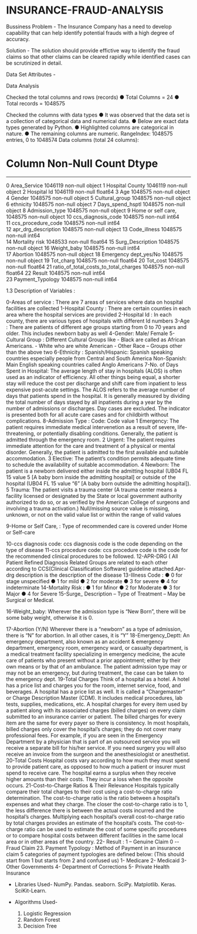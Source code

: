 # INSURANCE-FRAUD-ANALYSIS

Bussiness Problem -
The Insurance Company has a need to develop capability  that can help identify potential frauds with a high degree of accuracy.

Solution - 
The solution should provide effictive way to identify the fraud claims so that other claims can be cleared rapidly while identified cases can be scrutinized in detail.
 
Data Set Attributes -

Data Analysis

Checked the total columns and rows (records)
● Total Columns = 24
● Total records = 1048575

Checked the columns with data types
● It was observed that the data set is a collection of categorical data and numerical data.
● Below are exact data types generated by Python.
● Highlighted columns are categorical in nature.
● The remaining columns are numeric.
RangeIndex: 1048575 entries, 0 to 1048574
Data columns (total 24 columns):

 #   Column                                 Non-Null Count   Dtype  
---  ------                          --------------   ------- -----  
 0   Area_Service                           1046119 non-null   object
1   Hospital County                         1046119 non-null   object
 2   Hospital Id                            1046119 non-null   float64
 3   Age                                    1048575 non-null   object
 4   Gender                                 1048575  non-null   object
 5   Cultural_group                         1048575 non-null   object
 6   ethnicity                              1048575 non-null   object
 7   Days_spend_hsptl                       1048575 non-null  object
 8   Admission_type                         1048575 non-null  object
 9   Home or self care,                     1048575 non-null   object
 10  ccs_diagnosis_code                     1048575 non-null   int64  
 11  ccs_procedure_code                     1048575 non-null   int64  
 12  apr_drg_description                    1048575  non-null  object
 13  Code_illness                           1048575  non-null  int64  
 14  Mortality risk                         1048533 non-null   float64
 15  Surg_Description                       1048575 non-null   object
 16  Weight_baby                            1048575 non-null   int64  
 17  Abortion                               1048575 non-null  object
 18  Emergency dept_yes/No                  1048575 non-null   object
 19  Tot_charg                              1048575 non-null   float64
 20  Tot_cost                               1048575 non-null  float64
 21  ratio_of_total_costs_to_total_charges  1048575  non-null  float64
 22  Result                                 1048575  non-null   int64  
 23  Payment_Typology                       1048575  non-null   int64  


1.3 Description of Variables :

0-Areas of service :
    There are 7 areas of services where data on hospital facilities are collected
1-Hospital County :
    There are certain counties in each area where the hospital services are provided
2-Hospital Id :
    In each county, there are various types of hospitals with different Id numbers
3-Age :
    There are patients of different age groups starting from 0 to 70 years and older. This includes newborn baby as well
4-Gender: Male/ Female
5-Cultural Group :
    Different Cultural Groups like
    - Black are called as African Americans.
    - White who are white American
    - Other Race – Groups other than the above two
6-Ethnicity :
    Spanish/Hispanic: Spanish speaking countries especially people from Central and South America
    Non-Spanish: Main English speaking countries called Anglo Americans
7-No. of Days Spent in Hospital:
    The average length of stay in hospitals (ALOS) is often used as an indicator of efficiency. All other things being equal, a shorter stay will reduce the cost per       discharge and shift care from inpatient to less expensive post-acute settings. The ALOS refers to the average number of days that patients spend in the hospital.       It is generally measured by dividing the total number of days stayed by all inpatients during a year by the number of admissions or discharges. Day cases are           excluded. The indicator is presented both for all acute care cases and for childbirth without complications.
8-Admission Type :
    Code: Code value
      1 Emergency: The patient requires immediate medical intervenetion as a result of severe, life-threatening, or potentially disabling conditions. Generally, the            patient is admitted through the emergency room.
      2 Urgent: The patient requires immediate attention for the care and treatment of a physical or mental disorder. Generally, the patient is admitted to the first            available and suitable accommodation.
      3 Elective: The patient’s condition permits adequate time to schedule the availability of suitable accommodation.
      4 Newborn: The patient is a newborn delivered either inside the admitting hospital (UB04 FL 15 value 5 [A baby born inside the admitting hospital] or outside of          the hospital (UB04 FL 15 value “6” [A baby born outside the admitting hospital]).
      5 Trauma: The patient visits a trauma center (A trauma center means a facility licensed or designated by the State or local government authority authorized to do          so, or as verified by the American College of surgeons and involving a trauma activation.)
        Null/missing source value is missing, unknown, or not on the valid value list or within the range of valid values

9-Home or Self Care, : Type of recommended care is covered under Home or Self-care

10-ccs diagnosis code:
    ccs diagnosis code is the code depending on the type of disease
11-ccs procedure code:
    ccs procedure code is the code for the recommended clinical procedures to be followed.
12-APR-DRG ( All Patient Refined Diagnosis Related Groups are related to each other according to CCS(Clinical Classification Software) guideline attached.Apr-drg           description is the description of the disease
13-Illness Code :
    ● 0 for stage unspecified
    ● 1 for mild
    ● 2 for moderate
    ● 3 for severe
    ● 4 for indeterminate
14-Mortality Risk :
    ● 1 for Minor
    ● 2 for Moderate
    ● 3 for Major
    ● 4 for Severe
15-Surge_ Description – Type of Treatment – May be Surgical or Medical.

16-Weight_baby: Wherever the admission type is “New Born”, there will be some baby weight, otherwise it is 0.

17-Abortion (Y/N)
    Wherever there is a “newborn” as a type of admission, there is “N” for abortion. In all other cases, it is “Y”
18-Emergency_Deptt:
    An emergency department, also known as an accident & emergency department, emergency room, emergency ward, or casualty department, is a medical treatment facility     specializing in emergency medicine, the acute care of patients who present without a prior appointment; either by their own means or by that of an ambulance.
    The patient admission type may or may not be an emergency, but during treatment, the case can be taken to the emergency dept.
19-Total Charges
    Think of a hospital as a hotel. A hotel has a price list and charges you for the room, internet service, food, and beverages. A hospital has a price list as well.     It is called a “Chargemaster” or Charge Description Master (CDM). It includes medical procedures, lab tests, supplies, medications, etc. A hospital charges for         every item used by a patient along with its associated charges (billed charges) on every claim submitted to an insurance carrier or patient.
    The billed charges for every item are the same for every payer so there is consistency. In most hospitals, billed charges only cover the hospital’s charges; they       do not cover many professional fees. For example, if you are seen in the Emergency Department by a physician that is part of an outsourced service you will receive     a separate bill for his/her service. If you need surgery you will also receive an invoice from the surgeon and the anesthesiologist or anesthetist.
20-Total Costs
    Hospital costs vary according to how much they must spend to provide patient care, as opposed to how much a patient or insurer must spend to receive care. The         hospital earns a surplus when they receive higher amounts than their costs. They incur a loss when the opposite occurs.
21-Cost–to-Charge Ratios & Their Relevance
    Hospitals typically compare their total charges to their cost using a cost-to-charge ratio determination.
    The cost-to-charge ratio is the ratio between a hospital’s expenses and what they charge. The closer the cost-to-charge ratio is to 1, the less difference there is     between the actual costs incurred and the hospital’s charges. Multiplying each hospital’s overall cost-to-charge ratio by total charges provides an estimate of the     hospital’s costs.
    The cost-to-charge ratio can be used to estimate the cost of some specific procedures or to compare hospital costs between different facilities in the same local       area or in other areas of the country.
22- Result :
    1 – Genuine Claim
    0 -- Fraud Claim
23. Payment Typology :
    Method of Payment in an insurance claim
    5 categories of payment typologies are defined below:
    (This should start from 1 but starts from 2 and confused us)
    1- Medicare
    2- Medicaid
    3- Other Governments
    4- Department of Corrections
    5- Private Health Insurance

* Libraries Used-
    NumPy.
    Pandas.
    seaborn.
    SciPy.
    Matplotlib.
    Keras.
    SciKit-Learn.

* Algorithms Used-
    1. Logistic Regression
    2. Random Forest
    3. Decision Tree

